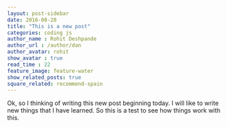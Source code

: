 ```yaml
---
layout: post-sidebar
date: 2016-08-20
title: "This is a new post"
categories: coding js
author_name : Rohit Deshpande
author_url : /author/dan
author_avatar: rohit
show_avatar : true
read_time : 22
feature_image: feature-water
show_related_posts: true
square_related: recommend-spain
---
```


Ok, so I thinking of writing this new post beginning today. I will like to write new things that I have learned. So this is a test to see how  things work with this.
